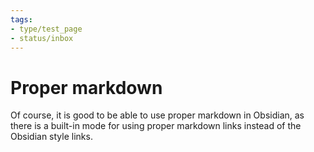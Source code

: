 ```yaml
---
tags:
- type/test_page
- status/inbox
---
```

   
# Proper markdown   
Of course, it is good to be able to use proper markdown in Obsidian, as there is a built-in mode for using proper markdown links instead of the Obsidian style links.